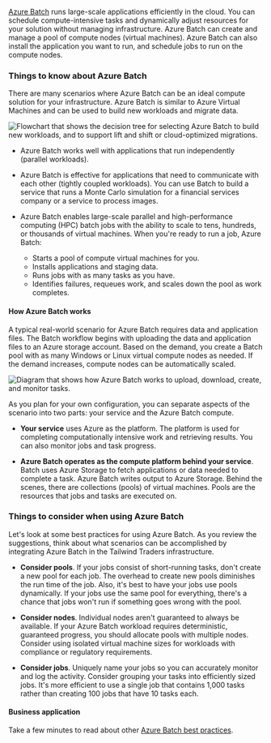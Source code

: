 
[Azure Batch](https://learn.microsoft.com/en-us/azure/batch/batch-technical-overview) runs large-scale applications efficiently in the cloud. You can schedule compute-intensive tasks and dynamically adjust resources for your solution without managing infrastructure. Azure Batch can create and manage a pool of compute nodes (virtual machines). Azure Batch can also install the application you want to run, and schedule jobs to run on the compute nodes.

### Things to know about Azure Batch

There are many scenarios where Azure Batch can be an ideal compute solution for your infrastructure. Azure Batch is similar to Azure Virtual Machines and can be used to build new workloads and migrate data.

![Flowchart that shows the decision tree for selecting Azure Batch to build new workloads, and to support lift and shift or cloud-optimized migrations.](https://learn.microsoft.com/en-us/training/wwl-azure/design-compute-solution/media/select-azure-batch.png)

- Azure Batch works well with applications that run independently (parallel workloads).
    
- Azure Batch is effective for applications that need to communicate with each other (tightly coupled workloads). You can use Batch to build a service that runs a Monte Carlo simulation for a financial services company or a service to process images.
    
- Azure Batch enables large-scale parallel and high-performance computing (HPC) batch jobs with the ability to scale to tens, hundreds, or thousands of virtual machines. When you're ready to run a job, Azure Batch:
    
    - Starts a pool of compute virtual machines for you.
    - Installs applications and staging data.
    - Runs jobs with as many tasks as you have.
    - Identifies failures, requeues work, and scales down the pool as work completes.

#### How Azure Batch works

A typical real-world scenario for Azure Batch requires data and application files. The Batch workflow begins with uploading the data and application files to an Azure storage account. Based on the demand, you create a Batch pool with as many Windows or Linux virtual compute nodes as needed. If the demand increases, compute nodes can be automatically scaled.

![Diagram that shows how Azure Batch works to upload, download, create, and monitor tasks.](https://learn.microsoft.com/en-us/training/wwl-azure/design-compute-solution/media/azure-batch.png)

As you plan for your own configuration, you can separate aspects of the scenario into two parts: your service and the Azure Batch compute.

- **Your service** uses Azure as the platform. The platform is used for completing computationally intensive work and retrieving results. You can also monitor jobs and task progress.
    
- **Azure Batch operates as the compute platform behind your service**. Batch uses Azure Storage to fetch applications or data needed to complete a task. Azure Batch writes output to Azure Storage. Behind the scenes, there are collections (pools) of virtual machines. Pools are the resources that jobs and tasks are executed on.
    

### Things to consider when using Azure Batch

Let's look at some best practices for using Azure Batch. As you review the suggestions, think about what scenarios can be accomplished by integrating Azure Batch in the Tailwind Traders infrastructure.

- **Consider pools**. If your jobs consist of short-running tasks, don't create a new pool for each job. The overhead to create new pools diminishes the run time of the job. Also, it's best to have your jobs use pools dynamically. If your jobs use the same pool for everything, there's a chance that jobs won't run if something goes wrong with the pool.
    
- **Consider nodes**. Individual nodes aren't guaranteed to always be available. If your Azure Batch workload requires deterministic, guaranteed progress, you should allocate pools with multiple nodes. Consider using isolated virtual machine sizes for workloads with compliance or regulatory requirements.
    
- **Consider jobs**. Uniquely name your jobs so you can accurately monitor and log the activity. Consider grouping your tasks into efficiently sized jobs. It's more efficient to use a single job that contains 1,000 tasks rather than creating 100 jobs that have 10 tasks each.
    

#### Business application

Take a few minutes to read about other [Azure Batch best practices](https://learn.microsoft.com/en-us/azure/batch/best-practices).